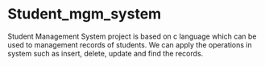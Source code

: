 # Student_mgm_system
Student Management System project is based on c language which can be used to management records of students. We can apply the operations in system such as insert, delete, update and find the records.
